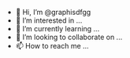 - 👋 Hi, I’m @graphisdfgg
- 👀 I’m interested in ...
- 🌱 I’m currently learning ...
- 💞️ I’m looking to collaborate on ...
- 📫 How to reach me ...

<!---
graphisdfgg/graphisdfgg is a ✨ special ✨ repository because its `README.md` (this file) appears on your GitHub profile.
You can click the Preview link to take a look at your changes.
--->

